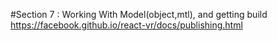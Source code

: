 #Section 7 :
Working With Model(object,mtl), and getting build
https://facebook.github.io/react-vr/docs/publishing.html